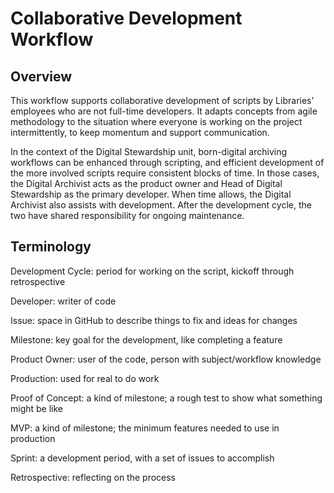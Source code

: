 # Collaborative Development Workflow

## Overview 

This workflow supports collaborative development of scripts by Libraries’ employees who are not full-time developers. 
It adapts concepts from agile methodology to the situation where everyone is working on the project intermittently, 
to keep momentum and support communication. 

In the context of the Digital Stewardship unit, born-digital archiving workflows can be enhanced through scripting, 
and efficient development of the more involved scripts require consistent blocks of time. 
In those cases, the Digital Archivist acts as the product owner and Head of Digital Stewardship as the primary developer. 
When time allows, the Digital Archivist also assists with development. 
After the development cycle, the two have shared responsibility for ongoing maintenance. 

## Terminology 

Development Cycle: period for working on the script, kickoff through retrospective 

Developer: writer of code 

Issue: space in GitHub to describe things to fix and ideas for changes 

Milestone: key goal for the development, like completing a feature 

Product Owner: user of the code, person with subject/workflow knowledge 

Production: used for real to do work 

Proof of Concept: a kind of milestone; a rough test to show what something might be like 

MVP: a kind of milestone; the minimum features needed to use in production 

Sprint: a development period, with a set of issues to accomplish 

Retrospective: reflecting on the process 